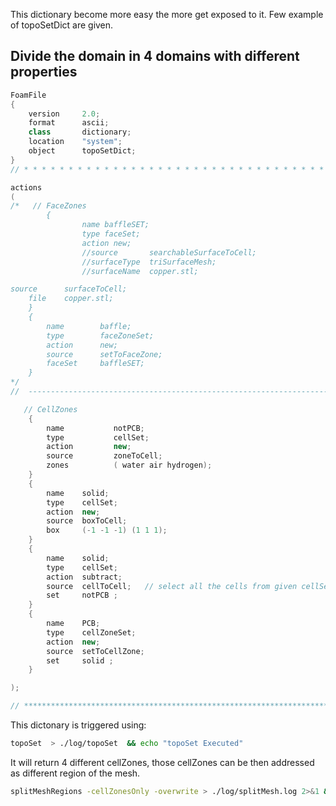 This dictionary become more easy the more get exposed to it. Few example of topoSetDict are given.

## Divide the domain in 4 domains with different properties

```c++
FoamFile
{
    version     2.0;
    format      ascii;
    class       dictionary;
    location    "system";
    object      topoSetDict;
}
// * * * * * * * * * * * * * * * * * * * * * * * * * * * * * * * * * * * * * //

actions
(   
/*   // FaceZones
        {
                name baffleSET;
                type faceSet;
                action new;
                //source       searchableSurfaceToCell;
                //surfaceType  triSurfaceMesh;
                //surfaceName  copper.stl;

source      surfaceToCell;
    file    copper.stl;
    }
    {
        name        baffle;
        type        faceZoneSet;
        action      new;
        source      setToFaceZone;
        faceSet     baffleSET;
    }
*/
//  --------------------------------------------------------------------------------------------

   // CellZones
    {
        name           notPCB;
        type           cellSet;
        action         new;
        source         zoneToCell;
        zones          ( water air hydrogen);
    }
    {
        name    solid;
        type    cellSet;
        action  new;
        source  boxToCell;
        box     (-1 -1 -1) (1 1 1);
    }
    {
        name    solid;
        type    cellSet;
        action  subtract;     
        source  cellToCell;   // select all the cells from given cellSet(s).
        set     notPCB ;
    }
    {
        name    PCB;
        type    cellZoneSet;
        action  new;
        source  setToCellZone;
        set     solid ;
    }

);

// ************************************************************************* //
```

This dictonary is triggered using:
```sh
topoSet  > ./log/topoSet  && echo "topoSet Executed"
```

It will return 4 different cellZones, those cellZones can be then addressed as different region of the mesh.
```sh
splitMeshRegions -cellZonesOnly -overwrite > ./log/splitMesh.log 2>&1 && echo "splitMeshRegions Executed"
```

